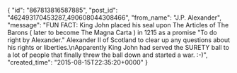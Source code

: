  {
   "id": "867813816587885",
   "post_id": "462493170453287_490608044308466",
   "from_name": "J.P. Alexander",
   "message": "FUN FACT: King John placed his seal upon The Articles of The Barons ( later to become The Magna Carta ) in 1215 as a promise \"To do right by Alexander.\" Alexander II of Scotland to clear up any questions about his rights or liberties.\nApparently King John had served the SURETY ball to a lot of people that finally threw the ball down and started a war. :-)",
   "created_time": "2015-08-15T22:35:20+0000"
 }
